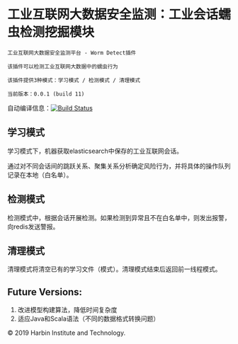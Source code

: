 # 工业互联网大数据安全监测：工业会话蠕虫检测挖掘模块 
~~~
工业互联网大数据安全监测平台 - Worm Detect插件

该插件可以检测工业互联网大数据中的蠕虫行为

该插件提供3种模式：学习模式 / 检测模式 / 清理模式

当前版本：0.0.1 (build 11)
~~~

自动编译信息：[![Build Status](https://www.travis-ci.org/SugarGuan/WormDetect.svg?branch=master)](https://www.travis-ci.org/SugarGuan/WormDetect)     


## 学习模式

学习模式下，机器获取elasticsearch中保存的工业互联网会话。

通过对不同会话间的跳跃关系、聚集关系分析确定风险行为，并将具体的操作队列记录在本地（白名单）。


## 检测模式

检测模式中，根据会话开展检测。如果检测到异常且不在白名单中，则发出报警，向redis发送警报。


## 清理模式

清理模式将清空已有的学习文件（模式）。清理模式结束后返回前一线程模式。

## Future Versions:

1. 改进模型构建算法，降低时间复杂度
2. 适应Java和Scala语法（不同的数据格式转换问题）


&copy;  2019 Harbin Institute and Technology.
